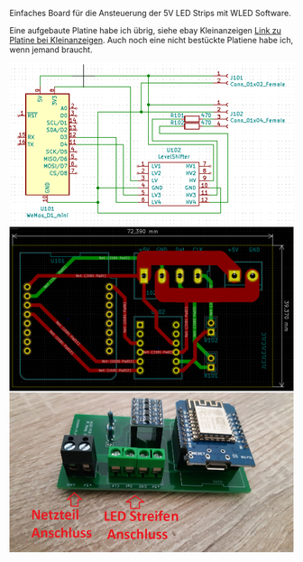 Einfaches Board für die Ansteuerung der 5V LED Strips mit WLED Software.

Eine aufgebaute Platine habe ich übrig, siehe ebay Kleinanzeigen [Link zu Platine bei Kleinanzeigen](https://www.ebay-kleinanzeigen.de/s-anzeige/wled-steuerung-rgb-led-strip-tv-ambilight-hyperion-aircookie-/1638914405-168-16390).
Auch noch eine nicht bestückte Platiene habe ich, wenn jemand braucht.

![SCH.png](sch.PNG)
![PCB.png](pcb.PNG)
![01.png](01.png)
